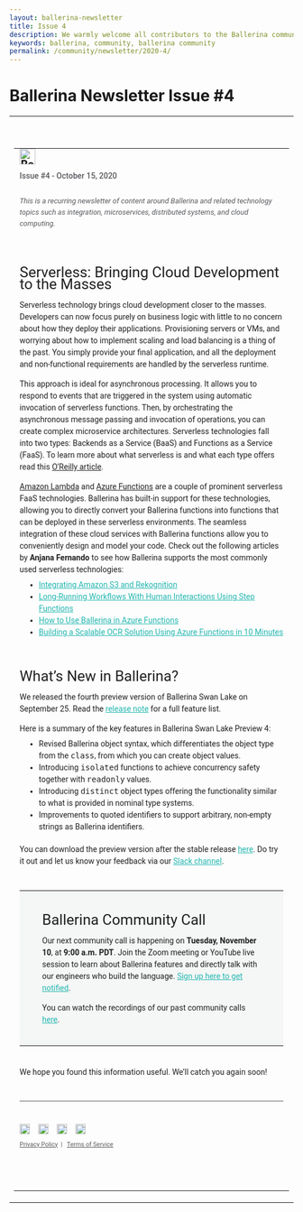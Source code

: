 ```yaml
---
layout: ballerina-newsletter
title: Issue 4
description: We warmly welcome all contributors to the Ballerina community to help establish Ballerina as a truly community-owned resource!
keywords: ballerina, community, ballerina community
permalink: /community/newsletter/2020-4/
---
```


# Ballerina Newsletter Issue #4

<table align="center" border="0" cellpadding="0" cellspacing="0" class="wso2_full_wrap" style="-ms-text-size-adjust: 100%;-webkit-text-size-adjust: 100%; height: 100% !important;margin: 0;mso-table-lspace: 0pt;mso-table-rspace: 0pt;padding: 0;" width="100%">
   <tbody>
      <!-- BEGIN PREHEADER // -->
      <tr>
         <td align="center" style="-webkit-text-size-adjust: 100%;-ms-text-size-adjust: 100%;width: 100%;mso-table-lspace: 0pt;mso-table-rspace: 0pt;" valign="top">
            <table border="0" cellpadding="0" cellspacing="0" id="templatePreheader" style="-ms-text-size-adjust: 100%;-webkit-text-size-adjust: 100%;mso-table-lspace: 0pt;mso-table-rspace: 0pt;" width="100%">
               <tbody>
                  <tr>
                     <td align="center" class="wso2_orange preheaderContent" style="text-size-adjust: 100%; color: rgb(255, 255, 255); font-family: Roboto, Helvetica, sans-serif; font-size: 10px; line-height: 12.5px; text-align: center; padding: 0px; margin: 0px; overflow: hidden; float: left; display: none;" valign="top">This is a recurring newsletter of content around Ballerina and related technology topics such as integration, microservices, distributed systems, and cloud computing.</td>
                  </tr>
               </tbody>
            </table>
         </td>
      </tr>
      <!-- // END PREHEADER -->
      <tr>
         <td align="center" style="-webkit-text-size-adjust: 100%;-ms-text-size-adjust: 100%;mso-table-lspace: 0pt;mso-table-rspace: 0pt;" valign="top">
            <table border="0" cellpadding="0" cellspacing="0" id="templateHeader" style="max-width: 950px;-ms-text-size-adjust: 100%;-webkit-text-size-adjust: 100%;mso-table-lspace: 0pt;mso-table-rspace: 0pt;" width="100%">
               <tbody>
                  <tr>
                     <td align="left" class="headerContent" style="-webkit-text-size-adjust: 100%;-ms-text-size-adjust: 100%;mso-table-lspace: 0pt;mso-table-rspace: 0pt;color: #505050;font-family: 'Roboto', Helvetica,sans-serif;font-size: 20px;font-weight: bold;line-height: 20px;text-align: left;vertical-align: middle;padding: 0px 10px 60px 10px;" valign="top">
                        <a href="https://ballerina.io/?utm_source=mailer&amp;utm_medium=email&amp;utm_campaign=mailer_newsletter_oct" style="text-decoration: none; border: 0;"><img alt="Ballerina Newsletter" class="darkLogo" src="https://wso2.cachefly.net/wso2/sites/all/images/2020/ballerina-dark-logo.png" style="display: inline-block;height: 28px;"></a> <img alt="Ballerina Newsletter" class="lightLogo" src="https://wso2.cachefly.net/wso2/sites/all/images/2020/ballerina-light-logo.png" style="display: none;overflow: hidden;float: left;width: 0px;max-height: 0px;max-width: 0px;line-height: 0px;visibility: hidden;">
                        <p class="darkintro" style="color: #585a5e;display: block;font-family: 'Roboto', Helvetica,sans-serif;font-size: 14px;font-weight: 500;line-height: 24px;margin: 0;text-align: left;padding-top: 8px;padding-bottom: 10px;">Issue #4 - October 15, 2020</p>
                        <p class="darkintro" style="font-family: 'Roboto', Helvetica,sans-serif;font-size: 13px;color: #585a5e;line-height: 20px;font-weight: 400;text-align: left;font-style: italic;">This is a recurring newsletter of content around Ballerina and related technology topics such as integration, microservices, distributed systems, and cloud computing.
                     </p>
                        <h2 style="font-family: 'Roboto', Helvetica,sans-serif;font-size: 26px;color: rgba(0,0,0,0.87);line-height: 21px;font-weight: 400;text-align: left;margin-bottom: 16px;padding-top: 30px;">Serverless: Bringing Cloud Development to the Masses</h2>
                        <p style="font-family: 'Roboto', Helvetica,sans-serif;font-size: 14px;color: rgba(0,0,0,0.87);line-height: 21px;font-weight: 400;text-align: left;">Serverless technology brings cloud development closer to the masses. Developers can now focus purely on business logic with little to no concern about how they deploy their applications. Provisioning servers or VMs, and worrying about how to implement scaling and load balancing is a thing of the past. You simply provide your final application, and all the deployment and non-functional requirements are handled by the serverless runtime.</p>
                        <p style="font-family: 'Roboto', Helvetica,sans-serif;font-size: 14px;color: rgba(0,0,0,0.87);line-height: 21px;font-weight: 400;text-align: left;">This approach is ideal for asynchronous processing. It allows you to respond to events that are triggered in the system using automatic invocation of serverless functions. Then, by orchestrating the asynchronous message passing and invocation of operations, you can create complex microservice architectures. Serverless technologies fall into two types: Backends as a Service (BaaS) and Functions as a Service (FaaS). To learn more about what serverless is and what each type offers read this <a class="linkbody darklink" href="https://www.oreilly.com/content/serverless-a-simple-overview/" style="color: rgba(0,0,0,0.87);text-decoration: underline;" target="_blank">O’Reilly article</a>.</p>
                        <p style="font-family: 'Roboto', Helvetica,sans-serif;font-size: 14px;color: rgba(0,0,0,0.87);line-height: 21px;font-weight: 400;text-align: left;margin-bottom: 6px;"><a class="linkbody darklink" href="https://aws.amazon.com/lambda/" style="color: rgba(0,0,0,0.87);text-decoration: underline;" target="_blank">Amazon Lambda</a> and <a class="linkbody darklink" href="https://azure.microsoft.com/en-us/services/functions/" style="color: rgba(0,0,0,0.87);text-decoration: underline;" target="_blank">Azure Functions</a> are a couple of prominent serverless FaaS technologies. Ballerina has built-in support for these technologies, allowing you to directly convert your Ballerina functions into functions that can be deployed in these serverless environments. The seamless integration of these cloud services with Ballerina functions allow you to conveniently design and model your code. Check out the following articles by <span style="font-weight: 600;">Anjana Fernando</span> to see how Ballerina supports the most commonly used serverless technologies:</p>
                        <ul style="margin-top: 6px;margin-bottom: 6px;padding-bottom: 20px;">
                           <li style="font-family: 'Roboto', Helvetica,sans-serif;font-size: 14px;color: rgba(0,0,0,0.87);line-height: 21px;font-weight: 400;text-align: left;"><a class="linkbody" href="https://dzone.com/articles/practical-serverless-integrating-amazon-s3-and-rek" style="color: #20b6af;" target="_blank">Integrating Amazon S3 and Rekognition</a></li>
                           <li style="font-family: 'Roboto', Helvetica,sans-serif;font-size: 14px;color: rgba(0,0,0,0.87);line-height: 21px;font-weight: 400;text-align: left;"><a class="linkbody" href="https://dzone.com/articles/practical-serverless-long-running-workflows-with-h" style="color: #20b6af;" target="_blank">Long-Running Workflows With Human Interactions Using Step Functions</a></li>
                           <li style="font-family: 'Roboto', Helvetica,sans-serif;font-size: 14px;color: rgba(0,0,0,0.87);line-height: 21px;font-weight: 400;text-align: left;"><a class="linkbody" href="https://hackernoon.com/how-to-use-ballerina-in-azure-functions-121c3urp" style="color: #20b6af;" target="_blank">How to Use Ballerina in Azure Functions</a></li>
                           <li style="font-family: 'Roboto', Helvetica,sans-serif;font-size: 14px;color: rgba(0,0,0,0.87);line-height: 21px;font-weight: 400;text-align: left;"><a class="linkbody" href="https://dzone.com/articles/practical-serverless-a-scalable-ocr-solution-in-10" style="color: #20b6af;" target="_blank">Building a Scalable OCR Solution Using Azure Functions in 10 Minutes</a></li>
                        </ul>
                        <h2 style="font-family: 'Roboto', Helvetica,sans-serif;font-size: 26px;color: rgba(0,0,0,0.87);line-height: 21px;font-weight: 400;text-align: left;margin-bottom: 16px;">What’s New in Ballerina?</h2>
                        <p style="font-family: 'Roboto', Helvetica,sans-serif;font-size: 14px;color: rgba(0,0,0,0.87);line-height: 21px;font-weight: 400;text-align: left;margin-bottom: 6px;">We released the fourth preview version of Ballerina Swan Lake on September 25. Read the <a class="linkbody" href="https://ballerina.io/downloads/swan-lake-release-notes/?utm_source=mailer&amp;utm_medium=email&amp;utm_campaign=mailer_newsletter_oct" style="color: #20b6af;" target="_blank">release note</a> for a full feature list.</p>
                        <p style="font-family: 'Roboto', Helvetica,sans-serif;font-size: 14px;color: rgba(0,0,0,0.87);line-height: 21px;font-weight: 400;text-align: left;margin-bottom: 6px;">Here is a summary of the key features in Ballerina Swan Lake Preview 4:</p>
                        <ul style="margin-top: 6px;margin-bottom: 6px;padding-bottom: 5px;">
                           <li style="font-family: 'Roboto', Helvetica,sans-serif;font-size: 14px;color: rgba(0,0,0,0.87);line-height: 21px;font-weight: 400;text-align: left;">Revised Ballerina object syntax, which differentiates the object type from the <span style="font-family: 'Courier Prime', monospace, Menlo,Monaco,Consolas;">class</span>, from which you can create object values.</li>
                           <li style="font-family: 'Roboto', Helvetica,sans-serif;font-size: 14px;color: rgba(0,0,0,0.87);line-height: 21px;font-weight: 400;text-align: left;">Introducing <span style="font-family: 'Courier Prime', monospace, Menlo,Monaco,Consolas;">isolated</span> functions to achieve concurrency safety together with <span style="font-family: 'Courier Prime', monospace, Menlo,Monaco,Consolas;">readonly</span> values.</li>
                           <li style="font-family: 'Roboto', Helvetica,sans-serif;font-size: 14px;color: rgba(0,0,0,0.87);line-height: 21px;font-weight: 400;text-align: left;">Introducing <span style="font-family: 'Courier Prime', monospace, Menlo,Monaco,Consolas;">distinct</span> object types offering the functionality similar to what is provided in nominal type systems.</li>
                           <li style="font-family: 'Roboto', Helvetica,sans-serif;font-size: 14px;color: rgba(0,0,0,0.87);line-height: 21px;font-weight: 400;text-align: left;">Improvements to quoted identifiers to support arbitrary, non-empty strings as Ballerina identifiers.</li>
                        </ul>
                        <p style="font-family: 'Roboto', Helvetica,sans-serif;font-size: 14px;color: rgba(0,0,0,0.87);line-height: 21px;font-weight: 400;text-align: left;margin-bottom: 6px;padding-bottom: 25px;">You can download the preview version after the stable release <a class="linkbody" href="https://ballerina.io/downloads/?utm_source=mailer&amp;utm_medium=email&amp;utm_campaign=mailer_newsletter_oct" style="color: #20b6af;" target="_blank">here</a>. Do try it out and let us know your feedback via our <a class="linkbody" href="https://ballerina.io/community/slack/?utm_source=mailer&amp;utm_medium=email&amp;utm_campaign=mailer_newsletter_oct" style="color: #20b6af;" target="_blank">Slack channel</a>.</p>
                        <table border="0" cellpadding="0" cellspacing="0" id="templateHeader" style="-ms-text-size-adjust: 100%;-webkit-text-size-adjust: 100%;mso-table-lspace: 0pt;mso-table-rspace: 0pt;" width="100%">
                           <tbody>
                              <tr>
                                 <td align="center" bgcolor="#f5f6f6" class="headerContent darkcommunity" style="-webkit-text-size-adjust: 100%;-ms-text-size-adjust: 100%;mso-table-lspace: 0pt;mso-table-rspace: 0pt;color: #505050;font-family: 'Roboto', Helvetica,sans-serif;font-size: 20px;font-weight: bold;line-height: 20px;text-align: center;vertical-align: middle; padding: 15px 40px 21px 40px !important; background-color:#f5f6f6 !important;" valign="top">
                                    <p style="font-family: 'Roboto', Helvetica,sans-serif;font-size: 26px;color: rgba(0,0,0,0.87);line-height: 21px;font-weight: 400;text-align: left;margin-bottom: 16px;">Ballerina Community Call</p>
                                    <p style="font-family: 'Roboto', Helvetica,sans-serif;font-size: 14px;color: rgba(0,0,0,0.87);line-height: 21px;font-weight: 400;text-align: left;">Our next community call is happening on <span style="font-weight: 600;">Tuesday, November 10</span>, at <span style="font-weight: 600;">9:00 a.m. PDT</span>. Join the Zoom meeting or YouTube live session to learn about Ballerina features and directly talk with our engineers who build the language. <a class="linkbody" href="https://docs.google.com/forms/d/e/1FAIpQLSfJkkaXmOf-ULhZ1Oi7bXAG_UmieRQ3wF8mKDohWux-8Ltfsw/viewform" style="color: #20b6af;text-decoration: underline;" target="_blank">Sign up here to get notified</a>.</p>
                                    <p style="font-family: 'Roboto', Helvetica,sans-serif;font-size: 14px;color: rgba(0,0,0,0.87);line-height: 21px;font-weight: 400;text-align: left;">You can watch the recordings of our past community calls <a class="linkbody" href="https://www.youtube.com/playlist?list=PL7JOecNWBb0JAdYWqeGmD35MjE0KTjHXU" style="color: #20b6af;text-decoration: underline;" target="_blank">here</a>.</p>
                                 </td>
                              </tr>
                           </tbody>
                        </table>
                        <p style="font-family: 'Roboto', Helvetica,sans-serif;font-size: 14px;color: rgba(0,0,0,0.87);line-height: 21px;font-weight: 400;text-align: left;padding-bottom: 20px;padding-top: 20px;">We hope you found this information useful. We’ll catch you again soon!</p>
                        <hr style="color: #585a5e; height: 1px; background-color: #585a5e; border: 0;">
                        <p style="text-align: left;margin: 30px 0 0;padding-top: 10px;"><a href="https://github.com/ballerina-platform"><img src="https://b.content.wso2.com/sites/all/ballerina.io-cdn/img/github.png" style="width: 18px;"></a> <a href="https://stackoverflow.com/questions/tagged/ballerina"><img src="https://b.content.wso2.com/sites/all/ballerina.io-cdn/img/stackoverflow.png" style="width: 18px; margin-left: 10px;"></a> <a href="https://twitter.com/ballerinalang"><img src="https://b.content.wso2.com/sites/all/ballerina.io-cdn/img/twitter.png" style="width: 18px; margin-left: 10px;"></a> <a href="https://ballerina.io/community/slack/"><img src="https://b.content.wso2.com/sites/all/ballerina.io-cdn/img/slack.png" style="width: 18px; margin-left: 10px;"></a></p>
                        <p align="left" style="font-family: 'Roboto', Helvetica,sans-serif;font-size:11px;line-height: 21px;color: #585a5e;margin-top: 5px;font-weight: 400;"><a class="darkfotterlink" href="https://ballerina.io/privacy-policy" style="font-family: 'Roboto', Helvetica,sans-serif;font-size:11px;color:#585a5e;text-decoration: underline;" target="_blank">Privacy Policy</a>&nbsp;&nbsp;|&nbsp;&nbsp; <a class="darkfotterlink" href="https://ballerina.io/terms-of-service" style="font-family: 'Roboto', Helvetica,sans-serif;font-size:11px;color:#585a5e;text-decoration: underline;" target="_blank">Terms of Service</a></p>
                     </td>
                  </tr>
               </tbody>
            </table>
         </td>
      </tr>
   </tbody>
</table>
